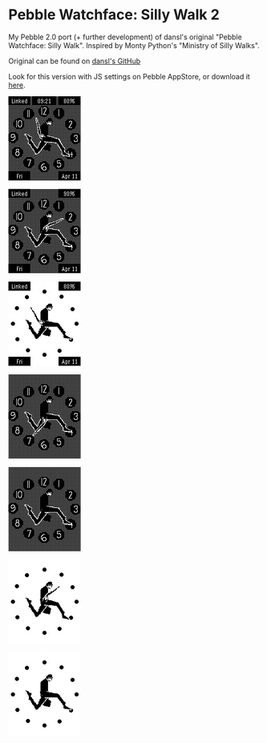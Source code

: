 Pebble Watchface: Silly Walk 2
=================

My Pebble 2.0 port (+ further development) of dansl's original "Pebble Watchface: Silly Walk". Inspired by Monty Python's "Ministry of Silly Walks".

Original can be found on [dansl's GitHub](https://github.com/dansl/pebble-silly-walk)

Look for this version with JS settings on Pebble AppStore, or download it [here](/pebble_silly_walk_2_2.pbw).

![Rich + Seconds + Info + Digital](/reference7.png)

![Rich + Seconds + Info](/reference5.png)

![Light + Seconds + Info](/reference6.png)

![Rich + Seconds](/reference.png)

![Light + Seconds](/reference3.png)

![Rich](/reference2.png)

![Light](/reference4.png)
